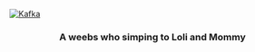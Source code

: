 <a href="https://github.com/MapleKaedee"><img src="https://th.bing.com/th/id/OIP.5mGmCHK6K3srhGPTHRXlwQHaEd?pid=ImgDet&rs=1" alt="Kafka" /></a>

<h3 align="center">A weebs who simping to Loli and Mommy</h3>
